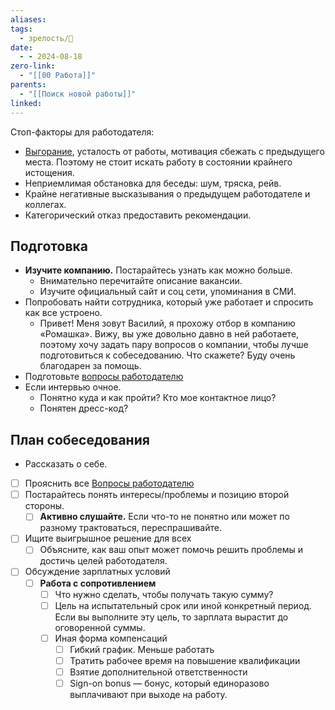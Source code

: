 ```yaml
---
aliases: 
tags:
  - зрелость/🌱
date:
  - - 2024-08-18
zero-link:
  - "[[00 Работа]]"
parents:
  - "[[Поиск новой работы]]"
linked:
---
```

Стоп-факторы для работодателя:
- [Выгорание](Выгорание.md), усталость от работы, мотивация сбежать с предыдущего места. Поэтому не стоит искать работу в состоянии крайнего истощения.
- Неприемлимая обстановка для беседы: шум, тряска, рейв.
- Крайне негативные высказывания о предыдущем работодателе и коллегах.
- Категорический отказ предоставить рекомендации.

## Подготовка
- **Изучите компанию.** Постарайтесь узнать как можно больше.
	- Внимательно перечитайте описание вакансии.
	- Изучите официальный сайт и соц сети, упоминания в СМИ.
- Попробовать найти сотрудника, который уже работает и спросить как все устроено.
	- Привет! Меня зовут Василий, я прохожу отбор в компанию «Ромашка». Вижу, вы уже довольно давно в ней работаете, поэтому хочу задать пару вопросов о компании, чтобы лучше подготовиться к собеседованию. Что скажете? Буду очень благодарен за помощь.
- Подготовьте [вопросы работодателю](Вопросы%20работодателю.md)
- Если интервью очное.
	- Понятно куда и как пройти? Кто мое контактное лицо?
	- Понятен дресс-код?

## План собеседования
- Рассказать о себе.
- [ ] Прояснить все [Вопросы работодателю](Вопросы%20работодателю.md)
- [ ] Постарайтесь понять интересы/проблемы и позицию второй стороны.
	- [ ] **Активно слушайте.** Если что-то не понятно или может по разному трактоваться, переспрашивайте.
- [ ] Ищите выигрышное решение для всех
	- [ ] Объясните, как ваш опыт может помочь решить проблемы и достичь целей работодателя.
- [ ] Обсуждение зарплатных условий
	- [ ]  **Работа с сопротивлением**
		- [ ] Что нужно сделать, чтобы получать такую сумму?
		- [ ] Цель на испытательный срок или иной конкретный период. Если вы выполните эту цель, то зарплата вырастит до оговоренной суммы.
		- [ ] Иная форма компенсаций
			- [ ] Гибкий график. Меньше работать
			- [ ] Тратить рабочее время на повышение квалификации
			- [ ] Взятие дополнительной ответственности
			- [ ] Sign-on bonus — бонус, который единоразово выплачивают при выходе на работу.
